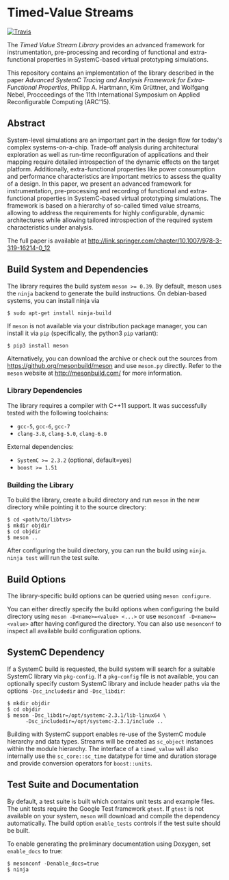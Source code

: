 # Timed-Value Streams

[![Travis](https://travis-ci.org/offis/libtvs.svg?branch=develop)](https://travis-ci.org/offis/libtvs)

The *Timed Value Stream Library* provides an advanced framework for
instrumentation, pre-processing and recording of functional and extra-functional
properties in SystemC-based virtual prototyping simulations.

This repository contains an implementation of the library described in the paper
*Advanced SystemC Tracing and Analysis Framework for Extra-Functional
Properties*, Philipp A. Hartmann, Kim Grüttner, and Wolfgang Nebel, Procceedings
of the 11th International Symposium on Applied Reconfigurable Computing
(ARC'15).

## Abstract

System-level simulations are an important part in the design flow for today's
complex systems-on-a-chip.  Trade-off analysis during architectural exploration
as well as run-time reconfiguration of applications and their mapping require
detailed introspection of the dynamic effects on the target platform.
Additionally, extra-functional properties like power consumption and performance
characteristics are important metrics to assess the quality of a design.  In
this paper, we present an advanced framework for instrumentation, pre-processing
and recording of functional and extra-functional properties in SystemC-based
virtual prototyping simulations.  The framework is based on a hierarchy of
so-called timed value streams, allowing to address the requirements for highly
configurable, dynamic architectures while allowing tailored introspection of the
required system characteristics under analysis.

The full paper is available at
http://link.springer.com/chapter/10.1007/978-3-319-16214-0_12

## Build System and Dependencies

The library requires the build system ``meson >= 0.39``.  By default, meson uses
the `ninja` backend to generate the build instructions.  On debian-based
systems, you can install ninja via

    $ sudo apt-get install ninja-build

If ``meson`` is not available via your distribution package manager, you can
install it via `pip` (specifically, the python3 `pip` variant):

    $ pip3 install meson
    
Alternatively, you can download the archive or check out the sources from
https://github.org/mesonbuild/meson and use `meson.py` directly.  Refer to the
`meson` website at http://mesonbuild.com/ for more information.

### Library Dependencies

The library requires a compiler with C++11 support. It was successfully tested
with the following toolchains:

- ``gcc-5``, ``gcc-6``, ``gcc-7``
- ``clang-3.8``, ``clang-5.0``, ``clang-6.0``
  
External dependencies:

- `SystemC >= 2.3.2`  (optional, default=yes)
- `boost >= 1.51`

### Building the Library

To build the library, create a build directory and run `meson` in the new
directory while pointing it to the source directory:

    $ cd <path/to/libtvs>
    $ mkdir objdir
    $ cd objdir
    $ meson ..

After configuring the build directory, you can run the build using ``ninja``.
``ninja test`` will run the test suite.
    
## Build Options

The library-specific build options can be queried using ``meson configure``.

You can either directly specify the build options when configuring the build
directory using ``meson -D<name>=<value> <...>`` or use ``mesonconf
-D<name>=<value>`` after having configured the directory.  You can also use
``mesonconf`` to inspect all available build configuration options.

## SystemC Dependency
    
If a SystemC build is requested, the build system will search for a suitable
SystemC library via `pkg-config`.  If a `pkg-config` file is not available, you
can optionally specify custom SystemC library and include header paths via the
options `-Dsc_includedir` and `-Dsc_libdir`:

    $ mkdir objdir
    $ cd objdir
    $ meson -Dsc_libdir=/opt/systemc-2.3.1/lib-linux64 \
          -Dsc_includedir=/opt/systemc-2.3.1/include ..
          
Building with SystemC support enables re-use of the SystemC module hierarchy and
data types.  Streams will be created as ``sc_object`` instances within the
module hierarchy.  The interface of a ``timed_value`` will also internally use
the ``sc_core::sc_time`` datatype for time and duration storage and provide
conversion operators for ``boost::units``.

## Test Suite and Documentation
          
By default, a test suite is built which contains unit tests and example files.
The unit tests require the Google Test framework ``gtest``.  If `gtest` is not
available on your system, `meson` will download and compile the dependency
automatically.  The build option `enable_tests` controls if the test suite
should be built.

To enable generating the preliminary documentation using Doxygen, set
``enable_docs`` to true:

    $ mesonconf -Denable_docs=true
    $ ninja

